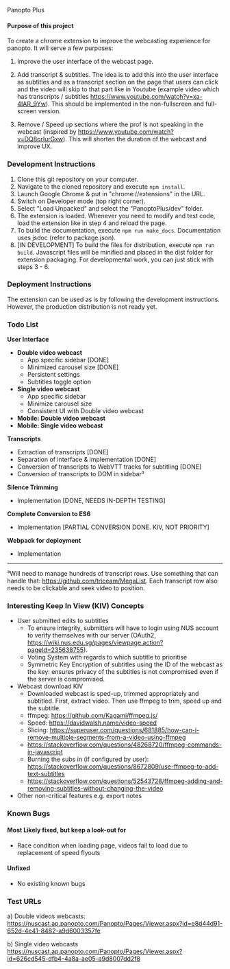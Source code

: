 Panopto Plus

#### Purpose of this project
To create a chrome extension to improve the webcasting experience for panopto. It will serve a few purposes:

1. Improve the user interface of the webcast page. 

2. Add transcript & subtitles. The idea is to add this into the user interface as subtitles and as a transcript section on the page that users can click and the video will skip to that part like in Youtube (example video which has transcripts / subtitles https://www.youtube.com/watch?v=xa-4IAR_9Yw). This should be implemented in the non-fullscreen and full-screen version.

3. Remove / Speed up sections where the prof is not speaking in the webcast (inspired by https://www.youtube.com/watch?v=DQ8orIurGxw). This will shorten the duration of the webcast and improve UX.

### Development Instructions
1. Clone this git repository on your computer.
2. Navigate to the cloned repository and execute `npm install`.
3. Launch Google Chrome & put in "chrome://extensions" in the URL.
4. Switch on Developer mode (top right corner).
5. Select "Load Unpacked" and select the "PanoptoPlus/dev" folder.
6. The extension is loaded. Whenever you need to modify and test code, load the extension like in step 4 and reload the page.
7. To build the documentation, execute `npm run make_docs`. Documentation uses jsdoc (refer to package.json).
8. [IN DEVELOPMENT] To build the files for distribution, execute `npm run build`. Javascript files will be minified and placed in the dist folder for extension packaging. For developmental work, you can just stick with steps 3 - 6.

### Deployment Instructions
The extension can be used as is by following the development instructions. However, the production distribution is not ready yet.

### Todo List
__User Interface__
  * __Double video webcast__
    * App specific sidebar [DONE]
    * Minimized carousel size [DONE]
    * Persistent settings
    * Subtitles toggle option
  * __Single video webcast__
    * App specific sidebar
    * Minimize carousel size
    * Consistent UI with Double video webcast
  * __Mobile: Double video webcast__
  * __Mobile: Single video webcast__

__Transcripts__
* Extraction of transcripts [DONE]
* Separation of interface & implementation [DONE]
* Conversion of transcripts to WebVTT tracks for subtitling [DONE]
* Conversion of transcripts to DOM in sidebar³

__Silence Trimming__
* Implementation [DONE, NEEDS IN-DEPTH TESTING]

__Complete Conversion to ES6__
* Implementation [PARTIAL CONVERSION DONE. KIV, NOT PRIORITY]

__Webpack for deployment__
* Implementation

---
³Will need to manage hundreds of transcript rows. Use something that can handle that: https://github.com/triceam/MegaList. Each transcript row also needs to be clickable and seek video to position.  


### Interesting Keep In View (KIV) Concepts
* User submitted edits to subtitles 
  * To ensure integrity, submitters will have to login using NUS account to verify themselves with our server (OAuth2, https://wiki.nus.edu.sg/pages/viewpage.action?pageId=235638755).
  * Voting System with regards to which subtitle to prioritise
  * Symmetric Key Encryption of subtitles using the ID of the webcast as the key: ensures privacy of the subtitles is not compromised even if the server is compromised.
* Webcast download KIV
  * Downloaded webcast is sped-up, trimmed appropriately and subtitled. First, extract video. Then use ffmpeg to trim, speed up and the subtitle.
  * ffmpeg: https://github.com/Kagami/ffmpeg.js/
  * Speed: https://davidwalsh.name/video-speed
  * Slicing: https://superuser.com/questions/681885/how-can-i-remove-multiple-segments-from-a-video-using-ffmpeg
  * https://stackoverflow.com/questions/48268720/ffmpeg-commands-in-javascript
  * Burning the subs in (if configured by user): https://stackoverflow.com/questions/8672809/use-ffmpeg-to-add-text-subtitles
  * https://stackoverflow.com/questions/52543728/ffmpeg-adding-and-removing-subtitles-without-changing-the-video
* Other non-critical features e.g. export notes

### Known Bugs
#### Most Likely fixed, but keep a look-out for
* Race condition when loading page, videos fail to load due to replacement of speed flyouts

#### Unfixed
* No existing known bugs

### Test URLs
a) Double videos webcasts:
https://nuscast.ap.panopto.com/Panopto/Pages/Viewer.aspx?id=e8d44d91-652d-4e41-8482-a9d6003357fe

b) Single video webcasts
https://nuscast.ap.panopto.com/Panopto/Pages/Viewer.aspx?id=626cd545-dfb4-4a8a-ae05-a9d8007dd2f8

